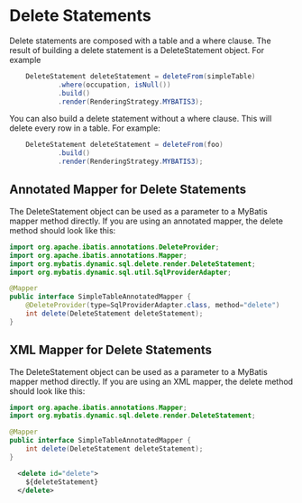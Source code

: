 # Delete Statements

Delete statements are composed with a table and a where clause.  The result of building a delete
statement is a DeleteStatement object.  For example

```java
    DeleteStatement deleteStatement = deleteFrom(simpleTable)
            .where(occupation, isNull())
            .build()
            .render(RenderingStrategy.MYBATIS3);
```
You can also build a delete statement without a where clause.  This will delete every row in a table.
For example:

```java
    DeleteStatement deleteStatement = deleteFrom(foo)
            .build()
            .render(RenderingStrategy.MYBATIS3);
``` 

## Annotated Mapper for Delete Statements

The DeleteStatement object can be used as a parameter to a MyBatis mapper method directly.  If you
are using an annotated mapper, the delete method should look like this:
  
```java
import org.apache.ibatis.annotations.DeleteProvider;
import org.apache.ibatis.annotations.Mapper;
import org.mybatis.dynamic.sql.delete.render.DeleteStatement;
import org.mybatis.dynamic.sql.util.SqlProviderAdapter;

@Mapper
public interface SimpleTableAnnotatedMapper {
    @DeleteProvider(type=SqlProviderAdapter.class, method="delete")
    int delete(DeleteStatement deleteStatement);
}
```

## XML Mapper for Delete Statements

The DeleteStatement object can be used as a parameter to a MyBatis mapper method directly.  If you
are using an XML mapper, the delete method should look like this:
  
```java
import org.apache.ibatis.annotations.Mapper;
import org.mybatis.dynamic.sql.delete.render.DeleteStatement;

@Mapper
public interface SimpleTableAnnotatedMapper {
    int delete(DeleteStatement deleteStatement);
}
```

```xml
  <delete id="delete">
    ${deleteStatement}
  </delete>
```
